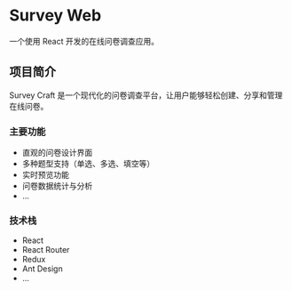 # Survey Web
一个使用 React 开发的在线问卷调查应用。

## 项目简介

Survey Craft 是一个现代化的问卷调查平台，让用户能够轻松创建、分享和管理在线问卷。

### 主要功能
- 直观的问卷设计界面
- 多种题型支持（单选、多选、填空等）
- 实时预览功能
- 问卷数据统计与分析
- ...

### 技术栈
- React
- React Router
- Redux
- Ant Design
- ...